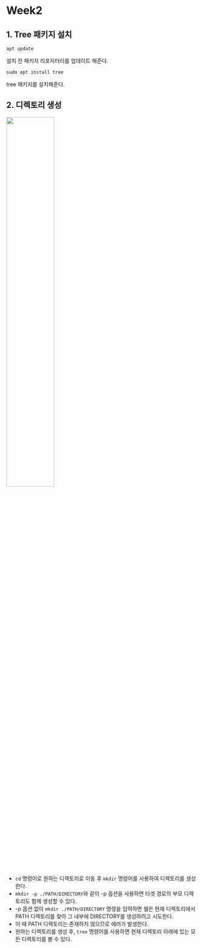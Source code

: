 # Week2

## 1. Tree 패키지 설치

`apt update`

설치 전 패키지 리포지터리를 업데이트 해준다.

`sudo apt install tree`

tree 패키지를 설치해준다.


## 2. 디렉토리 생성

  <img src="https://github.com/user-attachments/assets/ead27cf1-4408-4e53-b07f-7c014a3ef82b" width="50%"><br><br><br>

- `cd` 명령어로 원하는 디렉토리로 이동 후 `mkdir` 명령어를 사용하여 디렉토리를 생성한다.
- `mkdir -p ./PATH/DIRECTORY`와 같이 -p 옵션을 사용하면 타겟 경로의 부모 디렉토리도 함께 생성할 수 있다.
- -p 옵션 없이 `mkdir ./PATH/DIRECTORY` 명령을 입력하면 쉘은 현재 디렉토리에서 PATH 디렉토리를 찾아 그 내부에 DIRECTORY를 생성하려고 시도한다.
- 이 때 PATH 디렉토리는 존재하지 않으므로 에러가 발생한다.
- 원하는 디렉토리를 생성 후, `tree` 명령어를 사용하면 현재 디렉토리 아래에 있는 모든 디렉토리를 볼 수 있다.
